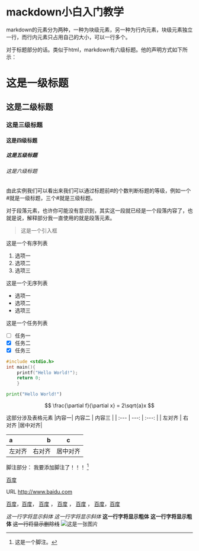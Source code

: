 # mackdown小白入门教学

markdown的元素分为两种，一种为块级元素，另一种为行内元素，块级元素独立一行，而行内元素只占用自己的大小，可以一行多个。

对于标题部分的话。类似于html，markdown有六级标题。他的声明方式如下所示：
# 这是一级标题
## 这是二级标题
### 这是三级标题
#### 这是四级标题
##### 这是五级标题
###### 这是六级标题
由此实例我们可以看出来我们可以通过标题前#的个数判断标题的等级，例如一个#就是一级标题，三个#就是三级标题。

对于段落元素，也许你可能没有意识到，其实这一段就已经是一个段落内容了，也就是说，解释部分我一直使用的就是段落元素。

> 这是一个引入框

这是一个有序列表
1. 选项一
2. 选项二
3. 选项三

这是一个无序列表
- 选项一
- 选项二
- 选项三

这是一个任务列表
- [ ] 任务一
- [x] 任务二
- [x] 任务三

```c
#include <stdio.h>
int main(){
	printf("Hello World!");
	return 0;
	}
```
```python
print("Hello World!")
```
$$
\frac{\partial f}{\partial x} = 2\sqrt{a}x
$$

这部分涉及表格元素
|内容一|   内容二   |   内容三 |
| :--- | ---: | :---: |
| 左对齐 | 右对齐 |居中对齐|


| a | b | c |
| :--- | ---: | :---: |
| 左对齐 | 右对齐 | 居中对齐|

脚注部分：
我要添加脚注了！！！ [^脚注] 

[^脚注]: 这是一个脚注。

[百度](http://www.baidu.com "对链接的说明部分")

URL
http://www.baidu.com

[百度][id]，[百度][id]， [百度][id] ， [百度][id] ， [百度][id] ， [百度][id]，[百度][id]

[id]: http://www.baidu.com

*这一行字将显示斜体*
_这一行字将显示斜体_
**这一行字将显示粗体**
__这一行字将显示粗体__
~~这一行将显示删除线~~
![这是一张图片](k)
<!--stackedit_data:
eyJoaXN0b3J5IjpbMjAxNTIzMjcxOCwtNTI0NDI1NjQwLDgzMj
MyMTM2MCwyMDgzNTUwMzM4LDE5MDU1NDYzNzUsMTk5MDAxOTI0
OSw5MDAxMzQyNzksNzA0OTY1MDE3LDE5ODgyMzM2NTAsMTI0Nz
U2MTgzLC0yMDc0MDUxMzk5LDEyNzMyOTg2NSwtMTI5OTA4MTAy
OCwtMTI5OTA0MTUxMCwxNTgxNDA2ODE0LC0yMTM0NjUxNDY2LC
0yMDg4NzQ2NjEyXX0=
-->